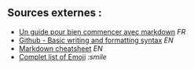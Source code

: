 ## Sources externes : 
* [Un guide pour bien commencer avec markdown](https://blog.wax-o.com/2014/04/tutoriel-un-guide-pour-bien-commencer-avec-markdown/) *FR*  
* [Github - Basic writing and formatting syntax](https://help.github.com/en/github/writing-on-github/basic-writing-and-formatting-syntax) *EN*  
* [Markdown cheatsheet](https://www.markdownguide.org/cheat-sheet/) *EN*  
* [Complet list of Emoji](https://gist.github.com/rxaviers/7360908) *:smile*